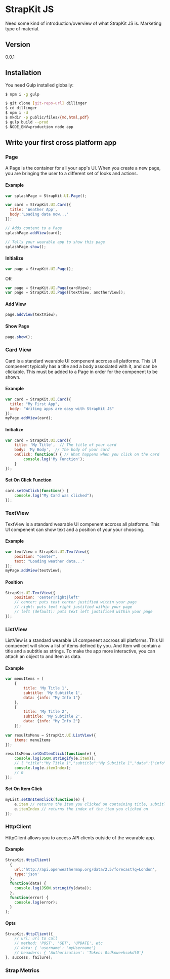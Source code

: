 # StrapKit JS

Need some kind of introduction/overview of what StrapKit JS is. Marketing type of material.

## Version
0.0.1

## Installation

You need Gulp installed globally:

```sh
$ npm i -g gulp
```

```sh
$ git clone [git-repo-url] dillinger
$ cd dillinger
$ npm i -d
$ mkdir -p public/files/{md,html,pdf}
$ gulp build --prod
$ NODE_ENV=production node app
```

## Write your first cross platform app

### Page
A Page is the container for all your app's UI. When you create a new page, you are bringing the user to a different set of looks and actions.

#### Example

```javascript
var splashPage = StrapKit.UI.Page();

var card = StrapKit.UI.Card({
  title: 'Weather App',
  body:'Loading data now...'
});

// Adds content to a Page
splashPage.addView(card);

// Tells your wearable app to show this page
splashPage.show();
```
#### Initialize
```javascript
var page = StrapKit.UI.Page();
```
OR
```javascript
var page = StrapKit.UI.Page(cardView);
var page = StrapKit.UI.Page([textView, anotherView]);
```
#### Add View
```javascript
page.addView(textView);
```
#### Show Page
```javascript
page.show();
```

### Card View
Card is a standard wearable UI compenent accross all platforms. This UI compenent typically has a title and a body associated with it, and can be clickable. This must be added to a Page in order for the compenent to be shown.

#### Example
```javascript
var card = StrapKit.UI.Card({
  title: "My First App",
  body: "Writing apps are easy with StrapKit JS"
});
myPage.addView(card);
```
#### Initialize
```javascript
var card = StrapKit.UI.Card({
    title: 'My Title',  // The title of your card
    body: 'My Body',  // The body of your card
    onClick: function() { // What happens when you click on the card
        console.log('My Function');
    }
});
```
#### Set On Click Function
```javascript
card.setOnClick(function() {
    console.log("My Card was clicked");
});
```
### TextView
TextView is a standard wearable UI compenent accross all platforms. This UI compenent can show text and a position of your your choosing.
#### Example
```javascript
var textView = StrapKit.UI.TextView({
    position: "center",
    text: "Loading weather data..."
});
myPage.addView(textView);
```
#### Position
```javascript
StrapKit.UI.TextView({
    position: 'center|right|left'
    // center: puts text center justified within your page
    // right: puts text right justified within your page
    // left (default): puts text left justificed within your page
});
```
### ListView
ListView is a standard wearable UI compenent accross all platforms. This UI compenent will show a list of items defined by you. And Item will contain a title and a subtitle as strings. To make the app more interactive, you can attach an object to and Item as data. 
#### Example
```javascript
var menuItems = [
    {
        title: 'My Title 1',
        subtitle: 'My Subtitle 1',
        data: {info: "My Info 1"}
    },
    {
        title: 'My Title 2',
        subtitle: 'My Subtitle 2',
        data: {info: "My Info 2"}
    }];
    
var resultsMenu = StrapKit.UI.ListView({
    items: menuItems
});

resultsMenu.setOnItemClick(function(e) {
    console.log(JSON.stringify(e.item)); 
    // { "title":"My Title 1","subtitle":"My Subtitle 1","data":{"info":"My Info 1"}}
    console.log(e.itemIndex);
    // 0
});
```
#### Set On Item Click
```javascript
myList.setOnItemClick(function(e) {
    e.item // returns the item you clicked on containing title, subtitle and data
    e.itemIndex // returns the index of the item you clicked on 
});
```
### HttpClient
HttpClient allows you to access API clients outside of the wearable app.
#### Example
```javascript
StrapKit.HttpClient(
  {
    url:'http://api.openweathermap.org/data/2.5/forecast?q=London',
    type:'json'
  },
  function(data) {
    console.log(JSON.stringify(data));
  },
  function(error) {
    console.log(error);
  }
);
```
#### Opts
```javascript
StrapKit.HttpClient({
	// url: url to call
	// method: 'POST', 'GET', 'UPDATE', etc
	// data: { 'username': 'myUsername'}
	// heaaders: { 'Authorization': 'Token: 0sdknweeksokdf0'}
}, success, failure);
```
### Strap Metrics







